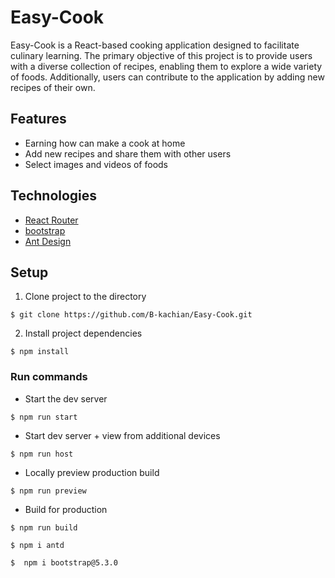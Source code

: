 # Easy-Cook 
Easy-Cook is a React-based cooking application designed to facilitate culinary learning. The primary objective of this project is to provide users with a diverse collection of recipes, enabling them to explore a wide variety of foods. Additionally, users can contribute to the application by adding new recipes of their own.


## Features

- Earning how can make a cook at home
- Add new recipes and share them with other users
- Select images and videos of foods
## Technologies
- [React Router](https://reactrouter.com/en/main/components/routes "React Router")
- [bootstrap](https://getbootstrap.com/)
- [Ant Design](https://www.npmjs.com/package/antd)

## Setup

1. Clone project to the directory

```console
$ git clone https://github.com/B-kachian/Easy-Cook.git
```

2. Install project dependencies

```console
$ npm install
```

### Run commands

- Start the dev server

```console
$ npm run start
```

- Start dev server + view from additional devices

```console
$ npm run host
```

- Locally preview production build

```console
$ npm run preview
```

- Build for production

```console
$ npm run build
```
```console
$ npm i antd      
```
```console
$  npm i bootstrap@5.3.0
```

